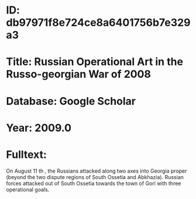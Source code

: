 # ID: db97971f8e724ce8a6401756b7e329a3
# Title: Russian Operational Art in the Russo-georgian War of 2008
# Database: Google Scholar
# Year: 2009.0
# Fulltext:
On August 11 th , the Russians attacked along two axes into Georgia proper (beyond the two dispute regions of South Ossetia and Abkhazia).
Russian forces attacked out of South Ossetia towards the town of Gori with three operational goals.